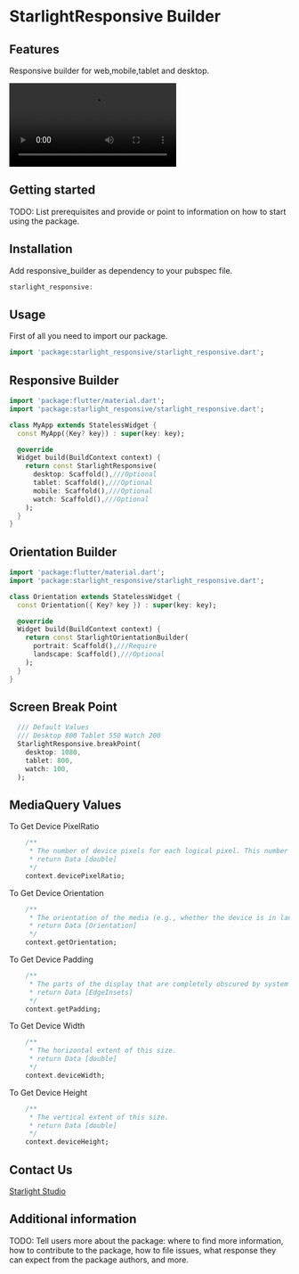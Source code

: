 <!-- 
This README describes the package. If you publish this package to pub.dev,
this README's contents appear on the landing page for your package.

For information about how to write a good package README, see the guide for
[writing package pages](https://dart.dev/guides/libraries/writing-package-pages). 

For general information about developing packages, see the Dart guide for
[creating packages](https://dart.dev/guides/libraries/create-library-packages)
and the Flutter guide for
[developing packages and plugins](https://flutter.dev/developing-packages). 
-->

# StarlightResponsive Builder

## Features

Responsive builder for web,mobile,tablet and desktop.

![Watch the video](https://user-images.githubusercontent.com/26484667/142706729-92b92dff-2556-425a-a675-44da6f405749.mp4)

## Getting started

TODO: List prerequisites and provide or point to information on how to
start using the package.




## Installation

Add responsive_builder as dependency to your pubspec file.

```dart
starlight_responsive:
```

## Usage

First of all you need to import our package.

```dart
import 'package:starlight_responsive/starlight_responsive.dart';
```

## Responsive Builder

```dart
import 'package:flutter/material.dart';
import 'package:starlight_responsive/starlight_responsive.dart';

class MyApp extends StatelessWidget {
  const MyApp({Key? key}) : super(key: key);

  @override
  Widget build(BuildContext context) {
    return const StarlightResponsive(
      desktop: Scaffold(),///Optional
      tablet: Scaffold(),///Optional
      mobile: Scaffold(),///Optional
      watch: Scaffold(),///Optional
    );
  }
}
```

## Orientation Builder

```dart
import 'package:flutter/material.dart';
import 'package:starlight_responsive/starlight_responsive.dart';

class Orientation extends StatelessWidget {
  const Orientation({ Key? key }) : super(key: key);

  @override
  Widget build(BuildContext context) {
    return const StarlightOrientationBuilder(
      portrait: Scaffold(),///Require
      landscape: Scaffold(),///Optional
    );
  }
}
```

## Screen Break Point

```dart
  /// Default Values
  /// Desktop 800 Tablet 550 Watch 200
  StarlightResponsive.breakPoint(
    desktop: 1080,
    tablet: 800,
    watch: 100,
  );
```

## MediaQuery Values

To Get Device PixelRatio
```dart
    /**
     * The number of device pixels for each logical pixel. This number might not be a power of two. Indeed, it might not even be an integer. For example, the Nexus 6 has a device pixel ratio of 3.5.
     * return Data [double]
     */
    context.devicePixelRatio;
```

To Get Device Orientation
```dart
    /**
     * The orientation of the media (e.g., whether the device is in landscape or portrait mode).
     * return Data [Orientation]
     */
    context.getOrientation;
```

To Get Device Padding
```dart
    /**
     * The parts of the display that are completely obscured by system UI, typically by the device's keyboard.
     * return Data [EdgeInsets]
     */
    context.getPadding;
```

To Get Device Width
```dart
    /**
     * The horizontal extent of this size.
     * return Data [double]
     */
    context.deviceWidth;
```

To Get Device Height
```dart
    /**
     * The vertical extent of this size.
     * return Data [double]
     */
    context.deviceHeight;
```

## Contact Us

[Starlight Studio](https://www.facebook.com/starlightstudio.of/)


## Additional information

TODO: Tell users more about the package: where to find more information, how to 
contribute to the package, how to file issues, what response they can expect 
from the package authors, and more.
